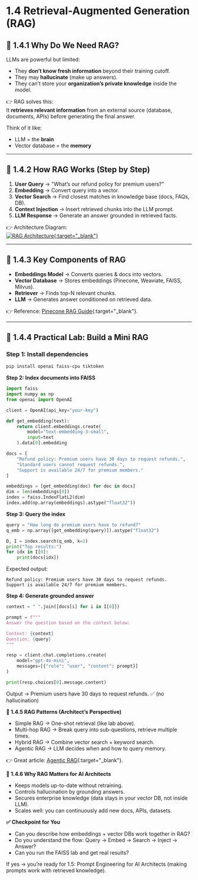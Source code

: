 ﻿# 1.4 Retrieval-Augmented Generation (RAG)

## 🔹 1.4.1 Why Do We Need RAG?

LLMs are powerful but limited:

- They **don’t know fresh information** beyond their training cutoff.
- They may **hallucinate** (make up answers).
- They can’t store your **organization’s private knowledge** inside the model.

👉 RAG solves this:  
It **retrieves relevant information** from an external source (database, documents, APIs) before generating the final answer.

Think of it like:

- LLM = the **brain**
- Vector database = the **memory**

---

## 🔹 1.4.2 How RAG Works (Step by Step)

1. **User Query** → "What’s our refund policy for premium users?"
2. **Embedding** → Convert query into a vector.
3. **Vector Search** → Find closest matches in knowledge base (docs, FAQs, DB).
4. **Context Injection** → Insert retrieved chunks into the LLM prompt.
5. **LLM Response** → Generate an answer grounded in retrieved facts.

👉 Architecture Diagram:  
[![RAG Architecture](https://www.pinecone.io/learn/img/rag-architecture.png){:target="_blank"}](https://www.pinecone.io/learn/retrieval-augmented-generation/)

---

## 🔹 1.4.3 Key Components of RAG

- **Embeddings Model** → Converts queries & docs into vectors.
- **Vector Database** → Stores embeddings (Pinecone, Weaviate, FAISS, Milvus).
- **Retriever** → Finds top-N relevant chunks.
- **LLM** → Generates answer conditioned on retrieved data.

👉 Reference: [Pinecone RAG Guide](https://www.pinecone.io/learn/retrieval-augmented-generation/){:target="_blank"}.

---

## 🔹 1.4.4 Practical Lab: Build a Mini RAG

### Step 1: Install dependencies

```bash
pip install openai faiss-cpu tiktoken
```

**Step 2: Index documents into FAISS**

```python
import faiss
import numpy as np
from openai import OpenAI

client = OpenAI(api_key="your-key")

def get_embedding(text):
    return client.embeddings.create(
        model="text-embedding-3-small",
        input=text
    ).data[0].embedding

docs = [
    "Refund policy: Premium users have 30 days to request refunds.",
    "Standard users cannot request refunds.",
    "Support is available 24/7 for premium members."
]

embeddings = [get_embedding(doc) for doc in docs]
dim = len(embeddings[0])
index = faiss.IndexFlatL2(dim)
index.add(np.array(embeddings).astype("float32"))

```

**Step 3: Query the index**

```python
query = "How long do premium users have to refund?"
q_emb = np.array([get_embedding(query)]).astype("float32")

D, I = index.search(q_emb, k=2)
print("Top results:")
for idx in I[0]:
    print(docs[idx])

```

Expected output:

```pgsql
Refund policy: Premium users have 30 days to request refunds.
Support is available 24/7 for premium members.
```

**Step 4: Generate grounded answer**

```python
context = " ".join([docs[i] for i in I[0]])

prompt = f"""
Answer the question based on the context below:

Context: {context}
Question: {query}
"""

resp = client.chat.completions.create(
    model="gpt-4o-mini",
    messages=[{"role": "user", "content": prompt}]
)

print(resp.choices[0].message.content)
```

Output →
Premium users have 30 days to request refunds. ✅ (no hallucination)

**🔹 1.4.5 RAG Patterns (Architect’s Perspective)**

- Simple RAG → One-shot retrieval (like lab above).
- Multi-hop RAG → Break query into sub-questions, retrieve multiple times.
- Hybrid RAG → Combine vector search + keyword search.
- Agentic RAG → LLM decides when and how to query memory.

👉 Great article: [Agentic RAG](https://blog.langchain.dev/agentic-rag/){:target="_blank"}.

**🔹 1.4.6 Why RAG Matters for AI Architects**

- Keeps models up-to-date without retraining.
- Controls hallucination by grounding answers.
- Secures enterprise knowledge (data stays in your vector DB, not inside LLM).
- Scales well: you can continuously add new docs, APIs, datasets.

**✅ Checkpoint for You**

- Can you describe how embeddings + vector DBs work together in RAG?
- Do you understand the flow: Query → Embed → Search → Inject → Answer?
- Can you run the FAISS lab and get real results?

If yes → you’re ready for 1.5: Prompt Engineering for AI Architects (making prompts work with retrieved knowledge).


